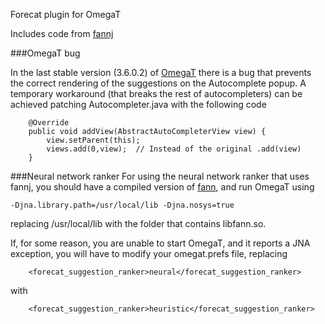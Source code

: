 Forecat plugin for OmegaT

Includes code from [fannj](https://github.com/krenfro/fannj)

###OmegaT bug

In the last stable version (3.6.0.2) of [OmegaT](https://sourceforge.net/projects/omegat/) there is a bug that prevents the correct rendering of the suggestions on the Autocomplete popup. A temporary workaround (that breaks the rest of autocompleters) can be achieved patching Autocompleter.java with the following code

```
	@Override
	public void addView(AbstractAutoCompleterView view) {
		view.setParent(this);
		views.add(0,view);  // Instead of the original .add(view)
	}
```

###Neural network ranker
For using the neural network ranker that uses fannj, you should have a compiled version of [fann](http://leenissen.dk/), and run OmegaT using

```
-Djna.library.path=/usr/local/lib -Djna.nosys=true
```

replacing /usr/local/lib with the folder that contains libfann.so.

If, for some reason, you are unable to start OmegaT, and it reports a JNA exception, you will have to modify your omegat.prefs file, replacing

```
    <forecat_suggestion_ranker>neural</forecat_suggestion_ranker>
```

with 

```
    <forecat_suggestion_ranker>heuristic</forecat_suggestion_ranker>
```
